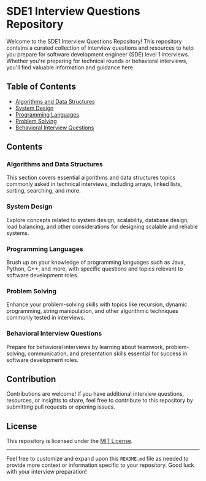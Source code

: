# SDE1 Interview Questions Repository

Welcome to the SDE1 Interview Questions Repository! This repository contains a curated collection of interview questions and resources to help you prepare for software development engineer (SDE) level 1 interviews. Whether you're preparing for technical rounds or behavioral interviews, you'll find valuable information and guidance here.

## Table of Contents

- [Algorithms and Data Structures](./Algorithms_and_Data_Structures/README.md)
- [System Design](./System_Design/README.md)
- [Programming Languages](./Programming_Languages/README.md)
- [Problem Solving](./Problem_Solving/README.md)
- [Behavioral Interview Questions](./Behavioral_Interview_Questions/README.md)

## Contents

### Algorithms and Data Structures

This section covers essential algorithms and data structures topics commonly asked in technical interviews, including arrays, linked lists, sorting, searching, and more.

### System Design

Explore concepts related to system design, scalability, database design, load balancing, and other considerations for designing scalable and reliable systems.

### Programming Languages

Brush up on your knowledge of programming languages such as Java, Python, C++, and more, with specific questions and topics relevant to software development roles.

### Problem Solving

Enhance your problem-solving skills with topics like recursion, dynamic programming, string manipulation, and other algorithmic techniques commonly tested in interviews.

### Behavioral Interview Questions

Prepare for behavioral interviews by learning about teamwork, problem-solving, communication, and presentation skills essential for success in software development roles.

## Contribution

Contributions are welcome! If you have additional interview questions, resources, or insights to share, feel free to contribute to this repository by submitting pull requests or opening issues.

## License

This repository is licensed under the [MIT License](./LICENSE).

---

Feel free to customize and expand upon this `README.md` file as needed to provide more context or information specific to your repository. Good luck with your interview preparation!